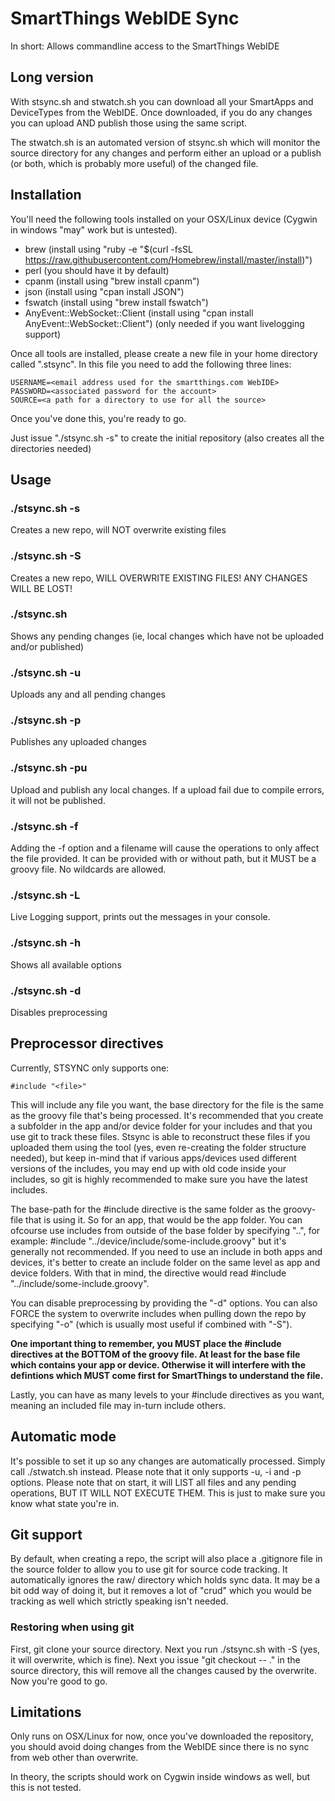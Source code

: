 # SmartThings WebIDE Sync
In short:
Allows commandline access to the SmartThings WebIDE

## Long version
With stsync.sh and stwatch.sh you can download all your SmartApps and
DeviceTypes from the WebIDE. Once downloaded, if you do any changes
you can upload AND publish those using the same script.

The stwatch.sh is an automated version of stsync.sh which will monitor
the source directory for any changes and perform either an upload or
a publish (or both, which is probably more useful) of the changed file.

## Installation

You'll need the following tools installed on your OSX/Linux device (Cygwin in windows "may" work but is untested).

- brew (install using "ruby -e "$(curl -fsSL https://raw.githubusercontent.com/Homebrew/install/master/install)")
- perl (you should have it by default)
- cpanm (install using "brew install cpanm")
- json (install using "cpan install JSON")
- fswatch (install using "brew install fswatch")
- AnyEvent::WebSocket::Client (install using "cpan install AnyEvent::WebSocket::Client")
  (only needed if you want livelogging support)

Once all tools are installed, please create a new file in your home
directory called ".stsync". In this file you need to add the following
three lines:

```
USERNAME=<email address used for the smartthings.com WebIDE>
PASSWORD=<associated password for the account>
SOURCE=<a path for a directory to use for all the source>
```

Once you've done this, you're ready to go. 

Just issue "./stsync.sh -s" to create the initial repository
(also creates all the directories needed)

## Usage

### ./stsync.sh -s
Creates a new repo, will NOT overwrite existing files

### ./stsync.sh -S
Creates a new repo, WILL OVERWRITE EXISTING FILES! ANY CHANGES WILL BE LOST!

### ./stsync.sh
Shows any pending changes (ie, local changes which have not be uploaded and/or published)

### ./stsync.sh -u
Uploads any and all pending changes

### ./stsync.sh -p
Publishes any uploaded changes

### ./stsync.sh -pu
Upload and publish any local changes. If a upload fail due to compile errors, it will not be published.

### ./stsync.sh -f
Adding the -f option and a filename will cause the operations to only affect the file provided. It can be provided with or without path, but it MUST be a groovy file. No wildcards are allowed.

### ./stsync.sh -L
Live Logging support, prints out the messages in your console.

### ./stsync.sh -h
Shows all available options

### ./stsync.sh -d
Disables preprocessing

## Preprocessor directives

Currently, STSYNC only supports one:

```
#include "<file>"
```

This will include any file you want, the base directory for the file is the same as the groovy file that's being processed. It's recommended that you create a subfolder in the app and/or device folder for your includes and that you use git to track these files. Stsync is able to reconstruct these files if you uploaded them using the tool (yes, even re-creating the folder structure needed), but keep in-mind that if various apps/devices used different versions of the includes, you may end up with old code inside your includes, so git is highly recommended to make sure you have the latest includes.

The base-path for the #include directive is the same folder as the groovy-file that is using it. So for an app, that would be the app folder. You can ofcourse use includes from outside of the base folder by specifying "..", for example: #include "../device/include/some-include.groovy" but it's generally not recommended. If you need to use an include in both apps and devices, it's better to create an include folder on the same level as app and device folders. With that in mind, the directive would read #include "../include/some-include.groovy".

You can disable preprocessing by providing the "-d" options. You can also FORCE the system to overwrite includes when pulling down the repo by specifying "-o" (which is usually most useful if combined with "-S").

**One important thing to remember, you MUST place the #include directives at the BOTTOM of the groovy file. At least for the base file which contains your app or device. Otherwise it will interfere with the defintions which MUST come first for SmartThings to understand the file.**

Lastly, you can have as many levels to your #include directives as you want, meaning an included file may in-turn include others.

## Automatic mode
It's possible to set it up so any changes are automatically processed. Simply call ./stwatch.sh instead. Please note that it only supports -u, -i and -p options. Please note that on start, it will LIST all files and any pending operations, BUT IT WILL NOT EXECUTE THEM. This is just to make sure you know what state you're in.

## Git support
By default, when creating a repo, the script will also place a .gitignore file in the source folder to allow you to use git for source code tracking. It automatically
ignores the raw/ directory which holds sync data. It may be a bit odd way of doing it, but it removes a lot of "crud" which you would be tracking as well which strictly speaking isn't needed.

### Restoring when using git
First, git clone your source directory. Next you run ./stsync.sh with -S (yes, it will overwrite, which is fine). Next you issue "git checkout -- ." in the source directory, this will remove all the changes caused by the overwrite. Now you're good to go.

## Limitations
Only runs on OSX/Linux for now, once you've downloaded the repository, you should avoid doing changes from the WebIDE since there is no sync from web other than overwrite. 

In theory, the scripts should work on Cygwin inside windows as well, but this is not tested.
